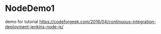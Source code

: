# NodeDemo1
demo for tutorial https://codeforgeek.com/2016/04/continuous-integration-deployment-jenkins-node-js/
